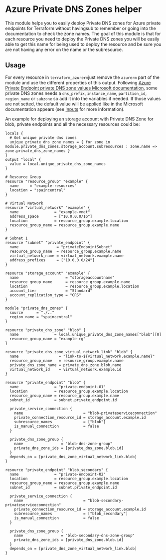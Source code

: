 # Azure Private DNS Zones helper

This module helps you to easily deploy Private DNS zones for Azure private endpoints for Terraform without havingsub to remember or going into the documentation to check the zone names. The goal of this module is that for each resource you need to deploy the Private DNS zones you will be easily able to get this name for being used to deploy the resource and be sure you are not having any error on the name or the subresource.

## Usage

For every resource in `terraform_azurerm`just remove the `azurerm` part of the module and use the different properties of this output. Following [Azure Private Endpoint private DNS zone values Microsoft documentation](https://learn.microsoft.com/en-us/azure/private-link/private-endpoint-dns), some private DNS zones needs a `dns_prefix`, `instance_name`, `partition_id`, `region_name` or `subzone` so add it into the variables if needed. If those values are not setted, the default value will be applied like in the Microsoft documentation appears (see [Inputs](#Inputs) for more information).

An example for deploying an storage account with Private DNS Zone for blob, private endpoints and all the necessary resources could be:

```hcl
locals {
  # Get unique private dns zones
  unique_private_dns_zone_names = { for zone in module.private_dns_zones.storage_account.subresources : zone.name => zone.private_dns_zone_names }
}
output "local" {
  value = local.unique_private_dns_zone_names
}

# Resource Group
resource "resource_group" "example" {
  name     = "example-resources"
  location = "spaincentral"
}

# Virtual Network
resource "virtual_network" "example" {
  name                = "example-vnet"
  address_space       = ["10.0.0.0/16"]
  location            = resource_group.example.location
  resource_group_name = resource_group.example.name
}

# Subnet 1
resource "subnet" "private_endpoint" {
  name                 = "privateEndpointSubnet"
  resource_group_name  = resource_group.example.name
  virtual_network_name = virtual_network.example.name
  address_prefixes     = ["10.0.0.0/24"]
}

resource "storage_account" "example" {
  name                     = "storageaccountname"
  resource_group_name      = resource_group.example.name
  location                 = resource_group.example.location
  account_tier             = "Standard"
  account_replication_type = "GRS"
}

module "private_dns_zones" {
  source      = "./.."
  region_name = "spaincentral"
}

resource "private_dns_zone" "blob" {
  name                = local.unique_private_dns_zone_names["blob"][0]
  resource_group_name = "example-rg"
}

resource "private_dns_zone_virtual_network_link" "blob" {
  name                  = "link-to-${virtual_network.example.name}"
  resource_group_name   = resource_group.example.name
  private_dns_zone_name = private_dns_zone.blob.name
  virtual_network_id    = virtual_network.example.id
}

resource "private_endpoint" "blob" {
  name                = "private-endpoint-01"
  location            = resource_group.example.location
  resource_group_name = resource_group.example.name
  subnet_id           = subnet.private_endpoint.id

  private_service_connection {
    name                           = "blob-privateserviceconnection"
    private_connection_resource_id = storage_account.example.id
    subresource_names              = ["blob"]
    is_manual_connection           = false
  }

  private_dns_zone_group {
    name                 = "blob-dns-zone-group"
    private_dns_zone_ids = [private_dns_zone.blob.id]
  }
  depends_on = [private_dns_zone_virtual_network_link.blob]
}

resource "private_endpoint" "blob_secondary" {
  name                = "private-endpoint-02"
  location            = resource_group.example.location
  resource_group_name = resource_group.example.name
  subnet_id           = subnet.private_endpoint.id

  private_service_connection {
    name                           = "blob-secondary-privateserviceconnection"
    private_connection_resource_id = storage_account.example.id
    subresource_names              = ["blob_secondary"]
    is_manual_connection           = false
  }

  private_dns_zone_group {
    name                 = "blob-secondary-dns-zone-group"
    private_dns_zone_ids = [private_dns_zone.blob.id]
  }
  depends_on = [private_dns_zone_virtual_network_link.blob]
}
```

